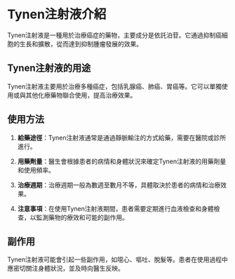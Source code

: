 # Tynen注射液介紹
Tynen注射液是一種用於治療癌症的藥物，主要成分是依託泊苷。它通過抑制癌細胞的生長和擴散，從而達到抑制腫瘤發展的效果。
## Tynen注射液的用途
Tynen注射液主要用於治療多種癌症，包括乳腺癌、肺癌、胃癌等。它可以單獨使用或與其他化療藥物聯合使用，提高治療效果。
## 使用方法
1. **給藥途徑**：Tynen注射液通常是通過靜脈輸注的方式給藥，需要在醫院或診所進行。
2. **用藥劑量**：醫生會根據患者的病情和身體狀況來確定Tynen注射液的用藥劑量和使用頻率。
3. **治療週期**：治療週期一般為數週至數月不等，具體取決於患者的病情和治療效果。
4. **注意事項**：在使用Tynen注射液期間，患者需要定期進行血液檢查和身體檢查，以監測藥物的療效和可能的副作用。
## 副作用
Tynen注射液可能會引起一些副作用，如噁心、嘔吐、脫髮等。患者在使用過程中應密切關注身體狀況，並及時向醫生反映。